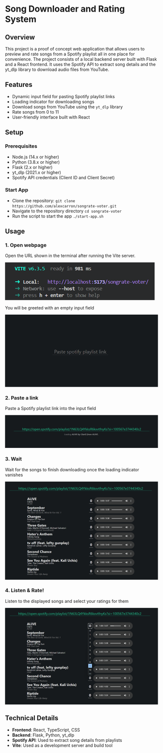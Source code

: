 
# Song Downloader and Rating System

## Overview

This project is a proof of concept web application that allows users to preview and rate songs from a Spotify playlist all in one place for convenience. The project consists of a local backend server built with Flask and a React frontend. It uses the Spotify API to extract song details and the yt_dlp library to download audio files from YouTube.

## Features

* Dynamic input field for pasting Spotify playlist links
* Loading indicator for downloading songs
* Download songs from YouTube using the `yt_dlp` library
* Rate songs from 0 to 11
* User-friendly interface built with React

## Setup

### Prerequisites

* Node.js (14.x or higher)
* Python (3.8.x or higher)
* Flask (2.x or higher)
* yt_dlp (2021.x or higher)
* Spotify API credentials (Client ID and Client Secret)

### Start App

* Clone the repository: `git clone https://github.com/alexcarron/songrate-voter.git`
* Navigate to the repository directory `cd songrate-voter`
* Run the script to start the app `./start-app.sh`

## Usage

### 1. Open webpage

Open the URL shown in the terminal after running the Vite server.

![Vite Console Screenshot](./screenshots/vite-console-screenshot.png)

You will be greeted with an empty input field

![React App Empty Input Screenshot](./screenshots/paste-link-screenshot.png)

### 2. Paste a link

Paste a Spotify playlist link into the input field

![Pasted Link Screenshot](./screenshots/pasted-link-screenshot.png)

### 3. Wait

Wait for the songs to finish downloading once the loading indicator vanishes

![Songs Finished Downloading Screenshot](./screenshots/loaded-songs-screenshot.png)

### 4. Listen & Rate!

Listen to the displayed songs and select your ratings for them

![Listening To and Rating a Song Screenshot](./screenshots/listening-to-and-rating-song-screenshot.png)

## Technical Details

* **Frontend**: React, TypeScript, CSS
* **Backend**: Flask, Python, yt_dlp
* **Spotify API**: Used to extract song details from playlists
* **Vite**: Used as a development server and build tool
